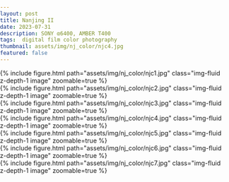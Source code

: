 ```yaml
---
layout: post
title: Nanjing II
date: 2023-07-31
description: SONY α6400, AMBER T400
tags:  digital film color photography 
thumbnail: assets/img/nj_color/njc4.jpg
featured: false
---
```


<style>
    body {
        margin: 0;
        padding: 0;
    }
    .image-container {
        display: flex;
        flex-direction: column;
        align-items: center;
    }
    .image {
        width: 100%;
        max-width: 100%;
        height: auto;
    }
</style>

<div class="image-container">
    <div class="row">
        <div class="col-12 col-md-6">
            {% include figure.html path="assets/img/nj_color/njc1.jpg" class="img-fluid z-depth-1 image" zoomable=true %}
        </div>
        <div class="col-12 col-md-6">
            {% include figure.html path="assets/img/nj_color/njc2.jpg" class="img-fluid z-depth-1 image" zoomable=true %}
        </div>
        <div class="row">
        <div class="col-12 col-md-6">
            {% include figure.html path="assets/img/nj_color/njc3.jpg" class="img-fluid z-depth-1 image" zoomable=true %}
        </div>
        <div class="col-12 col-md-6">
            {% include figure.html path="assets/img/nj_color/njc4.jpg" class="img-fluid z-depth-1 image" zoomable=true %}
        </div>
    <div class="row">
        <div class="col-12">
            {% include figure.html path="assets/img/nj_color/njc5.jpg" class="img-fluid z-depth-1 image" zoomable=true %}
        </div>
    </div>
    <div class="row">
        <div class="col-12">
            {% include figure.html path="assets/img/nj_color/njc6.jpg" class="img-fluid z-depth-1 image" zoomable=true %}
        </div>
    </div>
    <div class="row">
        <div class="col-12">
            {% include figure.html path="assets/img/nj_color/njc7.jpg" class="img-fluid z-depth-1 image" zoomable=true %}
        </div>
    </div>
     
</div>





